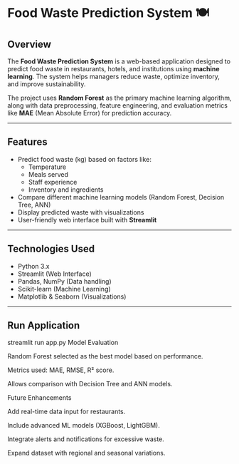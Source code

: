 # Food Waste Prediction System 🍽️

## Overview
The **Food Waste Prediction System** is a web-based application designed to predict food waste in restaurants, hotels, and institutions using **machine learning**. The system helps managers reduce waste, optimize inventory, and improve sustainability.

The project uses **Random Forest** as the primary machine learning algorithm, along with data preprocessing, feature engineering, and evaluation metrics like **MAE** (Mean Absolute Error) for prediction accuracy.

---

## Features
- Predict food waste (kg) based on factors like:
  - Temperature
  - Meals served
  - Staff experience
  - Inventory and ingredients
- Compare different machine learning models (Random Forest, Decision Tree, ANN)
- Display predicted waste with visualizations
- User-friendly web interface built with **Streamlit**

---

## Technologies Used
- Python 3.x
- Streamlit (Web Interface)
- Pandas, NumPy (Data handling)
- Scikit-learn (Machine Learning)
- Matplotlib & Seaborn (Visualizations)

---
## Run Application
streamlit run app.py
Model Evaluation

Random Forest selected as the best model based on performance.

Metrics used: MAE, RMSE, R² score.

Allows comparison with Decision Tree and ANN models.

Future Enhancements

Add real-time data input for restaurants.

Include advanced ML models (XGBoost, LightGBM).

Integrate alerts and notifications for excessive waste.

Expand dataset with regional and seasonal variations.
